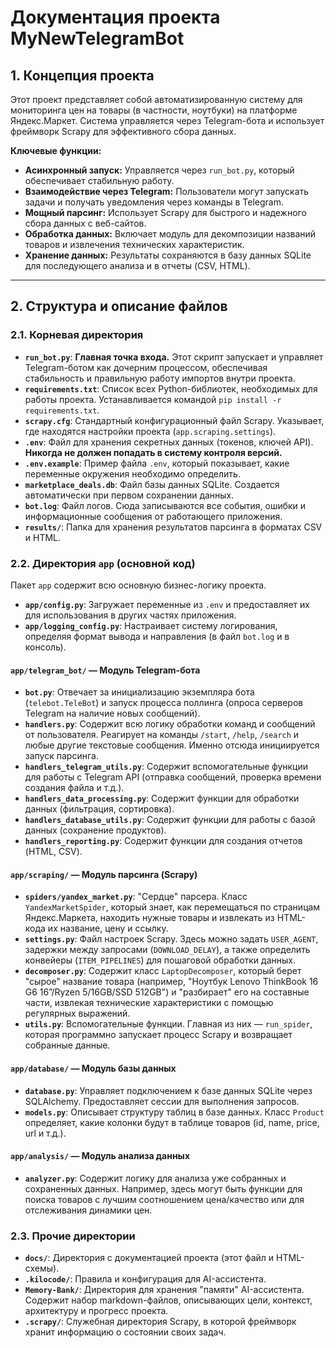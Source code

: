 # Документация проекта MyNewTelegramBot

## 1. Концепция проекта

Этот проект представляет собой автоматизированную систему для мониторинга цен на товары (в частности, ноутбуки) на платформе Яндекс.Маркет. Система управляется через Telegram-бота и использует фреймворк Scrapy для эффективного сбора данных.

**Ключевые функции:**
- **Асинхронный запуск:** Управляется через `run_bot.py`, который обеспечивает стабильную работу.
- **Взаимодействие через Telegram:** Пользователи могут запускать задачи и получать уведомления через команды в Telegram.
- **Мощный парсинг:** Использует Scrapy для быстрого и надежного сбора данных с веб-сайтов.
- **Обработка данных:** Включает модуль для декомпозиции названий товаров и извлечения технических характеристик.
- **Хранение данных:** Результаты сохраняются в базу данных SQLite для последующего анализа и в отчеты (CSV, HTML).

---

## 2. Структура и описание файлов

### 2.1. Корневая директория

- **`run_bot.py`**: **Главная точка входа.** Этот скрипт запускает и управляет Telegram-ботом как дочерним процессом, обеспечивая стабильность и правильную работу импортов внутри проекта.
- **`requirements.txt`**: Список всех Python-библиотек, необходимых для работы проекта. Устанавливается командой `pip install -r requirements.txt`.
- **`scrapy.cfg`**: Стандартный конфигурационный файл Scrapy. Указывает, где находятся настройки проекта (`app.scraping.settings`).
- **`.env`**: Файл для хранения секретных данных (токенов, ключей API). **Никогда не должен попадать в систему контроля версий.**
- **`.env.example`**: Пример файла `.env`, который показывает, какие переменные окружения необходимо определить.
- **`marketplace_deals.db`**: Файл базы данных SQLite. Создается автоматически при первом сохранении данных.
- **`bot.log`**: Файл логов. Сюда записываются все события, ошибки и информационные сообщения от работающего приложения.
- **`results/`**: Папка для хранения результатов парсинга в форматах CSV и HTML.

### 2.2. Директория `app` (основной код)

Пакет `app` содержит всю основную бизнес-логику проекта.

- **`app/config.py`**: Загружает переменные из `.env` и предоставляет их для использования в других частях приложения.
- **`app/logging_config.py`**: Настраивает систему логирования, определяя формат вывода и направления (в файл `bot.log` и в консоль).

#### `app/telegram_bot/` — Модуль Telegram-бота

- **`bot.py`**: Отвечает за инициализацию экземпляра бота (`telebot.TeleBot`) и запуск процесса поллинга (опроса серверов Telegram на наличие новых сообщений).
- **`handlers.py`**: Содержит всю логику обработки команд и сообщений от пользователя. Реагирует на команды `/start`, `/help`, `/search` и любые другие текстовые сообщения. Именно отсюда инициируется запуск парсинга.
- **`handlers_telegram_utils.py`**: Содержит вспомогательные функции для работы с Telegram API (отправка сообщений, проверка времени создания файла и т.д.).
- **`handlers_data_processing.py`**: Содержит функции для обработки данных (фильтрация, сортировка).
- **`handlers_database_utils.py`**: Содержит функции для работы с базой данных (сохранение продуктов).
- **`handlers_reporting.py`**: Содержит функции для создания отчетов (HTML, CSV).

#### `app/scraping/` — Модуль парсинга (Scrapy)

- **`spiders/yandex_market.py`**: "Сердце" парсера. Класс `YandexMarketSpider`, который знает, как перемещаться по страницам Яндекс.Маркета, находить нужные товары и извлекать из HTML-кода их название, цену и ссылку.
- **`settings.py`**: Файл настроек Scrapy. Здесь можно задать `USER_AGENT`, задержки между запросами (`DOWNLOAD_DELAY`), а также определить конвейеры (`ITEM_PIPELINES`) для пошаговой обработки данных.
- **`decomposer.py`**: Содержит класс `LaptopDecomposer`, который берет "сырое" название товара (например, "Ноутбук Lenovo ThinkBook 16 G6 16”/Ryzen 5/16GB/SSD 512GB") и "разбирает" его на составные части, извлекая технические характеристики с помощью регулярных выражений.
- **`utils.py`**: Вспомогательные функции. Главная из них — `run_spider`, которая программно запускает процесс Scrapy и возвращает собранные данные.

#### `app/database/` — Модуль базы данных

- **`database.py`**: Управляет подключением к базе данных SQLite через SQLAlchemy. Предоставляет сессии для выполнения запросов.
- **`models.py`**: Описывает структуру таблиц в базе данных. Класс `Product` определяет, какие колонки будут в таблице товаров (id, name, price, url и т.д.).

#### `app/analysis/` — Модуль анализа данных

- **`analyzer.py`**: Содержит логику для анализа уже собранных и сохраненных данных. Например, здесь могут быть функции для поиска товаров с лучшим соотношением цена/качество или для отслеживания динамики цен.

### 2.3. Прочие директории

- **`docs/`**: Директория с документацией проекта (этот файл и HTML-схемы).
- **`.kilocode/`**: Правила и конфигурация для AI-ассистента.
- **`Memory-Bank/`**: Директория для хранения "памяти" AI-ассистента. Содержит набор markdown-файлов, описывающих цели, контекст, архитектуру и прогресс проекта.
- **`.scrapy/`**: Служебная директория Scrapy, в которой фреймворк хранит информацию о состоянии своих задач.
